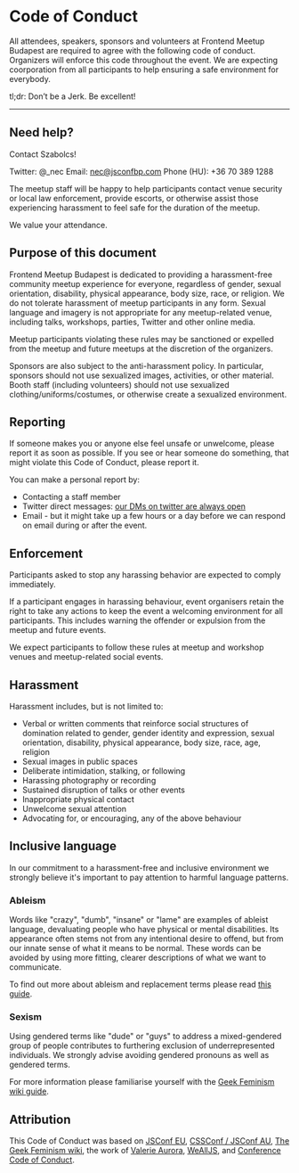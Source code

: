 # Code of Conduct

All attendees, speakers, sponsors and volunteers at Frontend Meetup Budapest are required to agree with the following code of conduct. Organizers will enforce this code throughout the event. We are expecting coorporation from all participants to help ensuring a safe environment for everybody.

tl;dr: Don’t be a Jerk. Be excellent!

---

## Need help?

Contact Szabolcs!

Twitter: @_nec
Email: nec@jsconfbp.com
Phone (HU): +36 70 389 1288

The meetup staff will be happy to help participants contact venue security or local law enforcement, provide escorts, or otherwise assist those experiencing harassment to feel safe for the duration of the meetup.

We value your attendance.

## Purpose of this document

Frontend Meetup Budapest is dedicated to providing a harassment-free community meetup experience for everyone, regardless of gender, sexual orientation, disability, physical appearance, body size, race, or religion. We do not tolerate harassment of meetup participants in any form. Sexual language and imagery is not appropriate for any meetup-related venue, including talks, workshops, parties, Twitter and other online media.

Meetup participants violating these rules may be sanctioned or expelled from the meetup and future meetups at the discretion of the organizers.

Sponsors are also subject to the anti-harassment policy. In particular, sponsors should not use sexualized images, activities, or other material. Booth staff (including volunteers) should not use sexualized clothing/uniforms/costumes, or otherwise create a sexualized environment.

## Reporting

If someone makes you or anyone else feel unsafe or unwelcome, please report it as soon as possible. If you see or hear someone do something, that might violate this Code of Conduct, please report it.

You can make a personal report by:

 - Contacting a staff member
 - Twitter direct messages: [our DMs on twitter are always open](https://twitter.com/frontendmeetup)
 - Email - but it might take up a few hours or a day before we can respond on email during or after the event.
 
## Enforcement

Participants asked to stop any harassing behavior are expected to comply immediately.

If a participant engages in harassing behaviour, event organisers retain the right to take any actions to keep the event a welcoming environment for all participants. This includes warning the offender or expulsion from the meetup and future events.

We expect participants to follow these rules at meetup and workshop venues and meetup-related social events.

## Harassment

Harassment includes, but is not limited to:

 - Verbal or written comments that reinforce social structures of domination related to gender, gender identity and expression, sexual orientation, disability, physical appearance, body size, race, age, religion
 - Sexual images in public spaces
 - Deliberate intimidation, stalking, or following
 - Harassing photography or recording
 - Sustained disruption of talks or other events
 - Inappropriate physical contact
 - Unwelcome sexual attention
 - Advocating for, or encouraging, any of the above behaviour

## Inclusive language

In our commitment to a harassment-free and inclusive environment we strongly believe it's important to pay attention to harmful language patterns.

### Ableism

Words like "crazy", "dumb", "insane" or "lame" are examples of ableist language, devaluating people who have physical or mental disabilities. Its appearance often stems not from any intentional desire to offend, but from our innate sense of what it means to be normal. These words can be avoided by using more fitting, clearer descriptions of what we want to communicate.

To find out more about ableism and replacement terms please read [this guide](http://www.autistichoya.com/p/ableist-words-and-terms-to-avoid.html).

### Sexism

Using gendered terms like "dude" or "guys" to address a mixed-gendered group of people contributes to furthering exclusion of underrepresented individuals. We strongly advise avoiding gendered pronouns as well as gendered terms.

For more information please familiarise yourself with the [Geek Feminism wiki guide](http://geekfeminism.wikia.com/wiki/Nonsexist_language).

## Attribution

This Code of Conduct was based on [JSConf EU](https://2018.jsconf.eu), [CSSConf / JSConf AU](http://2018.jsconfau.com/), [The Geek Feminism wiki](http://geekfeminism.wikia.com/wiki/Conference_anti-harassment/Policy), the work of [Valerie Aurora](https://frameshiftconsulting.com/code-of-conduct-training/), [WeAllJS](https://wealljs.org/code-of-conduct), and [Conference Code of Conduct](http://confcodeofconduct.com/).
